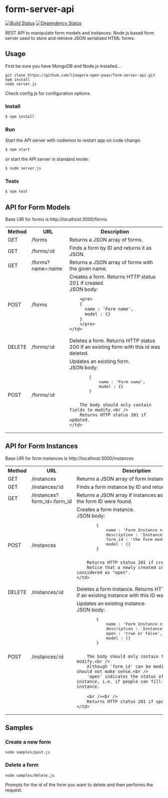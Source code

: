 # form-server-api

[![Build Status](https://travis-ci.org/linagora-open-paas/form-server-api.png?branch=master)](https://travis-ci.org/linagora-open-paas/form-server-api)
[![Dependency Status](https://david-dm.org/linagora-open-paas/form-server-api.png)](https://david-dm.org/linagora-open-paas/form-server-api)

REST API to manipulate form models and instances.
Node.js based form server used to store and retrieve JSON serialized HTML forms.

## Usage

First be sure you have MongoDB and Node.js installed...

    git clone https://github.com/linagora-open-paas/form-server-api.git
    npm install
    node server.js

Check config.js for configuration options.

### Install

```sh
$ npm install
```

### Run

Start the API server with nodemon to restart app on code change:

```sh
$ npm start
```

or start the API server in standard mode:

```sh
$ node server.js
```

### Tests

```sh
$ npm test
```


## API for Form Models

Base URI for forms is http://localhost:3000/forms

<table>
<tr>
	<th>Method</th>
	<th>URL</th>
	<th>Description</th>
</tr>
<tr>
	<td>GET</td>
	<td>/forms</td>
	<td>Returns a JSON array of forms.</td>
</tr>
<tr>
	<td>GET</td>
	<td>/forms/:id</td>
	<td>Finds a form by ID and returns it as JSON.</td>
</tr>
<tr>
	<td>GET</td>
	<td>/forms?name=:name</td>
	<td>Returns a JSON array of forms with the given name.</td>
</tr>
<tr>
	<td>POST</td>
	<td>/forms</td>
	<td>
		Creates a form. Returns HTTP status 201 if created.<br />
		JSON body:
		
		<pre>
	    {
	      name : 'Form name',
	      model : {}
	    }
	    </pre>
	</td>
</tr>
<tr>
	<td>DELETE</td>
	<td>/forms/:id</td>
	<td>
		Deletes a form. Returns HTTP status 200 if an existing form with this id was deleted.
	</td>
</tr>
<tr>
	<td>POST</td>
	<td>/forms/:id</td>
	<td>
		Updates an existing form.<br />
		JSON body:
		<pre>
    	{
      		name : 'Form name',
      		model : {}
    	}
		</pre>
		
		The body should only contain fields to modify.<br />
		Returns HTTP status 201 if updated.
	</td>
</tr>
</table>


## API for Form Instances

Base URI for form instances is http://localhost:3000/instances

<table>
<tr>
	<th>Method</th>
	<th>URL</th>
	<th>Description</th>
</tr>
<tr>
	<td>GET</td>
	<td>/instances</td>
	<td>Returns a JSON array of form instances.</td>
</tr>
<tr>
	<td>GET</td>
	<td>/instances/:id</td>
	<td>Finds a form instance by ID and returns it as JSON.</td>
</tr>
<tr>
	<td>GET</td>
	<td>/instances?form_id=:form_id</td>
	<td>Returns a JSON array if instances associated with the form ID were found.</td>
</tr>
<tr>
	<td>POST</td>
	<td>/instances</td>
	<td>
		Creates a form instance.<br />
		JSON body:
		<pre>
    	{
      		name : 'Form Instance name',
      		description : 'Instance Description',
      		form_id : 'the form model ID',
      		model : {}
    	}
		</pre>
		
		Returns HTTP status 201 if created.<br />
		Notice that a newly created instance is considered as "open".
	</td>
</tr>
<tr>
	<td>DELETE</td>
	<td>/instances/:id</td>
	<td>
		Deletes a form instance. Returns HTTP status 200 if an existing instance with this ID was deleted.
	</td>
</tr>
<tr>
	<td>POST</td>
	<td>/instances/:id</td>
	<td>
		Updates an existing instance.<br />
		JSON body:
		<pre>
    	{
      		name : 'Form Instance name',
      		description : 'Instance Description',
      		open : 'true or false',
      		model : {}
    	}
    	</pre>

		The body should only contain fields to modify.<br />  
		Although 'form_id' can be modified, it should not make sense.<br />  
		'open' indicates the status of an instance, i.e. if people can fill-in this form instance.
	
		<br /><br />
		Returns HTTP status 201 if updated.
	</td>
</tr>
</table>


## Samples

### Create a new form

    node samples/post.js

### Delete a form

    node samples/delete.js

Prompts for the id of the form you want to delete and then performs the request.


